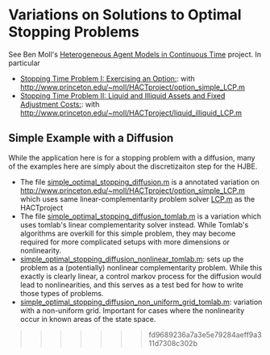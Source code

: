 # Variations on Solutions to Optimal Stopping Problems
See Ben Moll's [Heterogeneous Agent Models in Continuous Time](http://www.princeton.edu/~moll/HACTproject.htm) project.  In particular
* [Stopping Time Problem I: Exercising an Option:](http://www.princeton.edu/~moll/HACTproject/option_simple.pdf): with http://www.princeton.edu/~moll/HACTproject/option_simple_LCP.m
* [Stopping Time Problem II: Liquid and Illiquid Assets and Fixed Adjustment Costs:](http://www.princeton.edu/~moll/HACTproject/liquid_illiquid_numerical.pdf): with http://www.princeton.edu/~moll/HACTproject/liquid_illiquid_LCP.m

## Simple Example with a Diffusion
While the application here is for a stopping problem with a diffusion, many of the examples here are simply about the discretizaiton step for the HJBE.
* The file [simple_optimal_stopping_diffusion.m](./simple_optimal_stopping_diffusion.m) is a annotated variation on http://www.princeton.edu/~moll/HACTproject/option_simple_LCP.m which uses same linear-complementarity problem solver [LCP.m](./LCP.m) as the HACTproject
* The file [simple_optimal_stopping_diffusion_tomlab.m](./simple_optimal_stopping_diffusion_tomlab.m) is a variation which uses tomlab's linear complementarity solver instead.   While Tomlab's algorithms are overkill for this simple problem, they may become required for more complicated setups with more dimensions or nonlinearity.
* [simple_optimal_stopping_diffusion_nonlinear_tomlab.m](./simple_optimal_stopping_diffusion_tomlab.m): sets up the problem as a (potentially) nonlinear complementarity problem.  While this exactly is clearly linear, a control markov process for the diffusion would lead to nonlinearities, and this serves as a test bed for how to write those types of problems.
* [simple_optimal_stopping_diffusion_non_uniform_grid_tomlab.m](./simple_optimal_stopping_diffusion_non_uniform_grid_tomlab.m): variation with a non-uniform grid.  Important for cases where the nonlinearity occur in known areas of the state space.
>>>>>>> fd9689236a7a3e5e79284aeff9a311d7308c302b
